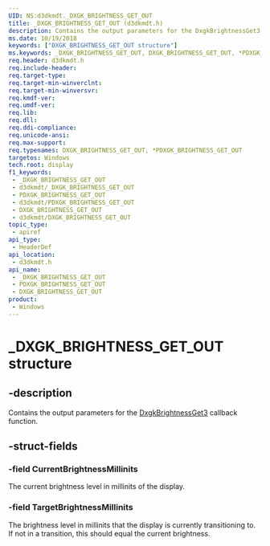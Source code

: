 ```yaml
---
UID: NS:d3dkmdt._DXGK_BRIGHTNESS_GET_OUT
title: _DXGK_BRIGHTNESS_GET_OUT (d3dkmdt.h)
description: Contains the output parameters for the DxgkBrightnessGet3 callback function.
ms.date: 10/19/2018
keywords: ["DXGK_BRIGHTNESS_GET_OUT structure"]
ms.keywords: _DXGK_BRIGHTNESS_GET_OUT, DXGK_BRIGHTNESS_GET_OUT, *PDXGK_BRIGHTNESS_GET_OUT,
req.header: d3dkmdt.h
req.include-header: 
req.target-type: 
req.target-min-winverclnt: 
req.target-min-winversvr: 
req.kmdf-ver: 
req.umdf-ver: 
req.lib: 
req.dll: 
req.ddi-compliance: 
req.unicode-ansi: 
req.max-support: 
req.typenames: DXGK_BRIGHTNESS_GET_OUT, *PDXGK_BRIGHTNESS_GET_OUT
targetos: Windows
tech.root: display
f1_keywords:
 - _DXGK_BRIGHTNESS_GET_OUT
 - d3dkmdt/_DXGK_BRIGHTNESS_GET_OUT
 - PDXGK_BRIGHTNESS_GET_OUT
 - d3dkmdt/PDXGK_BRIGHTNESS_GET_OUT
 - DXGK_BRIGHTNESS_GET_OUT
 - d3dkmdt/DXGK_BRIGHTNESS_GET_OUT
topic_type:
 - apiref
api_type:
 - HeaderDef
api_location:
 - d3dkmdt.h
api_name:
 - _DXGK_BRIGHTNESS_GET_OUT
 - PDXGK_BRIGHTNESS_GET_OUT
 - DXGK_BRIGHTNESS_GET_OUT
product:
 - Windows
---
```


# _DXGK_BRIGHTNESS_GET_OUT structure


## -description

Contains the output parameters for the [DxgkBrightnessGet3](../dispmprt/nc-dispmprt-dxgk_brightness_get_3.md) callback function.

## -struct-fields

### -field CurrentBrightnessMillinits

The current brightness level in millinits of the display.

### -field TargetBrightnessMillinits

The brightness level in millinits that the display is currently transitioning to. If not in a transition, this should equal the current brightness.

